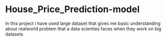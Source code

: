 # House_Price_Prediction-model
In this project i have used large dataset that gives me basic understanding about realworld problem that a data scienties  faces when they work on big datasets
